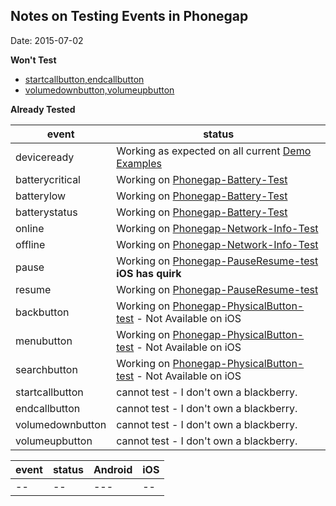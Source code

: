 ## Notes on Testing Events in Phonegap
Date: 2015-07-02

**Won't Test**
* [startcallbutton,endcallbutton](https://github.com/jessemonroy650/Phonegap-CallButton-test)
* [volumedownbutton,volumeupbutton](https://github.com/jessemonroy650/Phonegap-VolumeButton-test)

**Already Tested**

event | status 
------|--------
deviceready      | Working as expected on all current [Demo Examples](http://codesnippets.altervista.org/examples/phonegap/demos/PUBLIC.Apps.html)
batterycritical  | Working on [Phonegap-Battery-Test](https://github.com/jessemonroy650/Phonegap-Battery-Test)
batterylow       | Working on [Phonegap-Battery-Test](https://github.com/jessemonroy650/Phonegap-Battery-Test)
batterystatus    | Working on [Phonegap-Battery-Test](https://github.com/jessemonroy650/Phonegap-Battery-Test)
online           | Working on [Phonegap-Network-Info-Test](https://github.com/jessemonroy650/Phonegap-Network-Info-Test)
offline          | Working on [Phonegap-Network-Info-Test](https://github.com/jessemonroy650/Phonegap-Network-Info-Test)
pause            | Working on [Phonegap-PauseResume-test](https://github.com/jessemonroy650/Phonegap-PauseResume-test.git) **iOS has quirk**
resume           | Working on [Phonegap-PauseResume-test](https://github.com/jessemonroy650/Phonegap-PauseResume-test.git)
backbutton       | Working on [Phonegap-PhysicalButton-test](https://github.com/jessemonroy650/Phonegap-PhysicalButton-test.git) - Not Available on iOS
menubutton       | Working on [Phonegap-PhysicalButton-test](https://github.com/jessemonroy650/Phonegap-PhysicalButton-test.git) - Not Available on iOS
searchbutton     | Working on [Phonegap-PhysicalButton-test](https://github.com/jessemonroy650/Phonegap-PhysicalButton-test.git) - Not Available on iOS
startcallbutton  | cannot test - I don't own a blackberry.
endcallbutton    | cannot test - I don't own a blackberry.
volumedownbutton | cannot test - I don't own a blackberry.
volumeupbutton   | cannot test - I don't own a blackberry.


event | status | Android | iOS 
------|--------|---------|-----
  --  |   --   |   ---   | --

